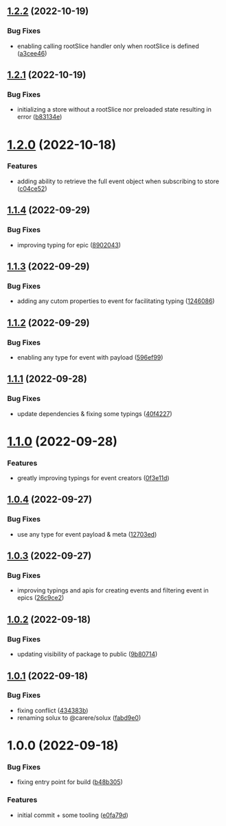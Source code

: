 ## [1.2.2](https://github.com/carere/solux/compare/v1.2.1...v1.2.2) (2022-10-19)


### Bug Fixes

* enabling calling rootSlice handler only when rootSlice is defined ([a3cee46](https://github.com/carere/solux/commit/a3cee46f16aec729fa75054488502a00923adc22))

## [1.2.1](https://github.com/carere/solux/compare/v1.2.0...v1.2.1) (2022-10-19)


### Bug Fixes

* initializing a store without a rootSlice nor preloaded state resulting in error ([b83134e](https://github.com/carere/solux/commit/b83134edc07bbb63302654017a1f24ee3a8f8590))

# [1.2.0](https://github.com/carere/solux/compare/v1.1.4...v1.2.0) (2022-10-18)


### Features

* adding ability to retrieve the full event object when subscribing to store ([c04ce52](https://github.com/carere/solux/commit/c04ce52c7271f546cd72b3462bbc231458c7ccab))

## [1.1.4](https://github.com/carere/solux/compare/v1.1.3...v1.1.4) (2022-09-29)


### Bug Fixes

* improving typing for epic ([8902043](https://github.com/carere/solux/commit/8902043a28d45543e11fe371ce39d6db4c157a54))

## [1.1.3](https://github.com/carere/solux/compare/v1.1.2...v1.1.3) (2022-09-29)


### Bug Fixes

* adding any cutom properties to event for facilitating typing ([1246086](https://github.com/carere/solux/commit/12460863f423d4a0ebe0db307e60d00778bb2d47))

## [1.1.2](https://github.com/carere/solux/compare/v1.1.1...v1.1.2) (2022-09-29)


### Bug Fixes

* enabling any type for event with payload ([596ef99](https://github.com/carere/solux/commit/596ef9984b81ccbe4ebedbccc229c964fb6a9d1e))

## [1.1.1](https://github.com/carere/solux/compare/v1.1.0...v1.1.1) (2022-09-28)


### Bug Fixes

* update dependencies & fixing some typings ([40f4227](https://github.com/carere/solux/commit/40f4227720d995614b593e33fc629bcf52e62fb0))

# [1.1.0](https://github.com/carere/solux/compare/v1.0.4...v1.1.0) (2022-09-28)


### Features

* greatly improving typings for event creators ([0f3e11d](https://github.com/carere/solux/commit/0f3e11dad7b9092cab56f29c06b3317fdafc64df))

## [1.0.4](https://github.com/carere/solux/compare/v1.0.3...v1.0.4) (2022-09-27)


### Bug Fixes

* use any type for event payload & meta ([12703ed](https://github.com/carere/solux/commit/12703ed94d189cdde6cc58e172d94d419295907a))

## [1.0.3](https://github.com/carere/solux/compare/v1.0.2...v1.0.3) (2022-09-27)


### Bug Fixes

* improving typings and apis for creating events and filtering event in epics ([26c9ce2](https://github.com/carere/solux/commit/26c9ce2186df8a169cf9911d0b651fef4f280e85))

## [1.0.2](https://github.com/carere/solux/compare/v1.0.1...v1.0.2) (2022-09-18)


### Bug Fixes

* updating visibility of package to public ([9b80714](https://github.com/carere/solux/commit/9b8071440b48eb3b36ca8b4b63e06a70346c3b7a))

## [1.0.1](https://github.com/carere/solux/compare/v1.0.0...v1.0.1) (2022-09-18)


### Bug Fixes

* fixing conflict ([434383b](https://github.com/carere/solux/commit/434383b81ff15c3441fd266779758f6ec7d21374))
* renaming solux to @carere/solux ([fabd9e0](https://github.com/carere/solux/commit/fabd9e02e5d97e241ca884af0ec16f92c8cc397d))

# 1.0.0 (2022-09-18)


### Bug Fixes

* fixing entry point for build ([b48b305](https://github.com/carere/solux/commit/b48b305ef2ce2a8d7b0091abcb439eb106d641c8))


### Features

* initial commit + some tooling ([e0fa79d](https://github.com/carere/solux/commit/e0fa79dee2176b7be41af422c65976c274f540cc))
